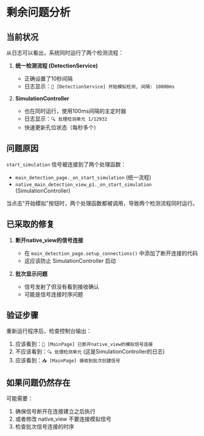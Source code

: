 # 剩余问题分析

## 当前状况

从日志可以看出，系统同时运行了两个检测流程：

1. **统一检测流程 (DetectionService)**
   - 正确设置了10秒间隔
   - 日志显示：`🚀 [DetectionService] 开始模拟检测, 间隔: 10000ms`

2. **SimulationController**
   - 也在同时运行，使用100ms间隔的主定时器
   - 日志显示：`🔍 处理检测单元 1/12932`
   - 快速更新孔位状态（每秒多个）

## 问题原因

`start_simulation` 信号被连接到了两个处理函数：
- `main_detection_page._on_start_simulation` (统一流程)
- `native_main_detection_view_p1._on_start_simulation` (SimulationController)

当点击"开始模拟"按钮时，两个处理函数都被调用，导致两个检测流程同时运行。

## 已采取的修复

1. **断开native_view的信号连接**
   - 在 `main_detection_page.setup_connections()` 中添加了断开连接的代码
   - 这应该防止 SimulationController 启动

2. **批次显示问题**
   - 信号发射了但没有看到接收确认
   - 可能是信号连接时序问题

## 验证步骤

重新运行程序后，检查控制台输出：

1. 应该看到：`🔌 [MainPage] 已断开native_view的模拟信号连接`
2. 不应该看到：`🔍 处理检测单元` (这是SimulationController的日志)
3. 应该看到：`📥 [MainPage] 接收到批次创建信号`

## 如果问题仍然存在

可能需要：
1. 确保信号断开在连接建立之后执行
2. 或者修改 native_view 不要连接模拟信号
3. 检查批次信号连接的时序